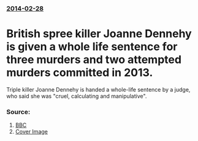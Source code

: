 ### [2014-02-28](/news/2014/02/28/index.md)

# British spree killer Joanne Dennehy is given a whole life sentence for three murders and two attempted murders committed in 2013. 

Triple killer Joanne Dennehy is handed a whole-life sentence by a judge, who said she was &quot;cruel, calculating and manipulative&quot;.


### Source:

1. [BBC](http://www.bbc.co.uk/news/uk-england-26389479)
1. [Cover Image](http://ichef.bbci.co.uk/news/1024/media/images/73276000/jpg/_73276654_newdennehy.jpg)
